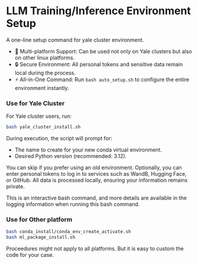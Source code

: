 # LLM Training/Inference Environment Setup 

A one-line setup command for yale cluster environment. 

- 🚀 Multi-platform Support: Can be used not only on Yale clusters but also on other linux platforms.
- 🔒 Secure Environment: All personal tokens and sensitive data remain local during the process.
- ⚡ All-in-One Command: Run `bash auto_setup.sh` to configure the entire environment instantly.

### Use for Yale Cluster
For Yale cluster users, run:
```bash
bash yale_cluster_install.sh
```
During execution, the script will prompt for:
- The name to create for your new conda virtual environment. 
- Desired Python version (recommended: 3.12).

You can skip if you prefer using an old environment. 
Optionally, you can enter personal tokens to log in to services such as WandB, Hugging Face, or GitHub. All data is processed locally, ensuring your information remains private.

This is an interactive bash command, and more details are available in the logging information when running this bash command. 

### Use for Other platform 

```bash 
bash conda_install/conda_env_create_activate.sh
bash ml_package_install.sh
```
Proceedures might not apply to all platforms. But it is easy to custom the code for your case. 
